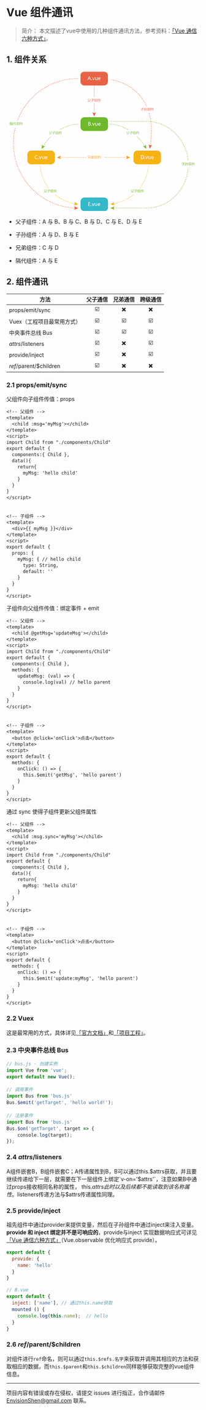 # Vue 组件通讯

> 简介： 本文描述了vue中使用的几种组件通讯方法，参考资料：[「Vue 通信六种方式」](https://segmentfault.com/a/1190000019208626)。

## 1. 组件关系

<img src="./noteImg/组件.png" alt="">

- 父子组件：A 与 B、B 与 C、B 与 D、C 与 E、D 与 E

- 子孙组件：A 与 D、B 与 E

- 兄弟组件：C 与 D

- 隔代组件：A 与 E

## 2. 组件通讯

| 方法                       | 父子通信 | 兄弟通信 | 跨级通信 |
| -------------------------- | :------: | :------: | :------: |
| props/emit/sync            |    ☑️     |    ✖️     |    ✖️     |
| Vuex（工程项目最常用方式） |    ☑️     |    ☑️     |    ☑️     |
| 中央事件总线 Bus           |    ☑️     |    ☑️     |    ☑️     |
| $attrs/$listeners          |    ☑️     |    ✖️     |    ☑️     |
| provide/inject             |    ☑️     |    ✖️     |    ☑️     |
| $ref/$parent/$children     |    ☑️     |    ✖️     |    ✖️     |

### 2.1 props/emit/sync

父组件向子组件传值：props

```vue
<!-- 父组件 -->
<template>
  <child :msg='myMsg'></child>
</template>
<script>
import Child from "./components/Child"
export default {
  components:{ Child },
  data(){
    return{
      myMsg: 'hello child'
    }
  }
}
</script>


<!-- 子组件 -->
<template>
  <div>{{ myMsg }}</div>
</template>
<script>
export default {
  props: {
    myMsg: { // hello child
      type: String,
      default: ''
    }
  }
}
</script>
```

子组件向父组件传值：绑定事件 + emit

```vue
<!-- 父组件 -->
<template>
  <child @getMsg='updateMsg'></child>
</template>
<script>
import Child from "./components/Child"
export default {
  components:{ Child },
  methods: {
    updateMsg: (val) => {
      console.log(val) // hello parent
    }
  }
}
</script>


<!-- 子组件 -->
<template>
  <button @click='onClick'>点击</button>
</template>
<script>
export default {
  methods: {
    onClick: () => {
      this.$emit('getMsg', 'hello parent')
    }
  }
}
</script>
```

通过 sync 使得子组件更新父组件属性

```vue
<!-- 父组件 -->
<template>
  <child :msg.sync='myMsg'></child>
</template>
<script>
import Child from "./components/Child"
export default {
  components:{ Child },
  data(){
    return{
      myMsg: 'hello child'
    }
  }
}
</script>


<!-- 子组件 -->
<template>
  <button @click='onClick'>点击</button>
</template>
<script>
export default {
  methods: {
    onClick: () => {
      this.$emit('update:myMsg', 'hello parent')
    }
  }
}
</script>
```

### 2.2 Vuex

这是最常用的方式，具体详见[「官方文档」](https://vuex.vuejs.org/zh/)和[「项目工程」](https://github.com/MrEnvision/Front-end_learning_project/tree/master/vuex_tutorial)。

### 2.3 中央事件总线 Bus

```javascript
// bus.js - 创建实例
import Vue from 'vue';
export default new Vue();

// 调用事件
import Bus from 'bus.js'
Bus.$emit('getTarget', 'hello world!');

// 注册事件
import Bus from 'bus.js'
Bus.$on('getTarget', target => {  
    console.log(target);  
}); 
```

### 2.4 $attrs/$listeners

A组件嵌套B，B组件嵌套C；A传递属性到B，B可以通过this.$attrs获取，并且要继续传递给下一层，就需要在下一层组件上绑定`v-on='$attrs'`，注意如果B中通过props接收相同名称的属性， this.$attrs此时以及后续都不能读取到该名称属性。$listeners传递方法与$attrs传递属性同理。

### 2.5 provide/inject

祖先组件中通过provider来提供变量，然后在子孙组件中通过inject来注入变量。**provide 和 inject 绑定并不是可响应的**，provide与inject 实现数据响应式可详见[「Vue 通信六种方式」](https://segmentfault.com/a/1190000019208626)（Vue.observable 优化响应式 provide）。

```javascript
export default {
  provide: {
    name: 'hello'
  }
}
```

```javascript
// B.vue
export default {
  inject: ['name'], // 通过this.name获取
  mounted () {
    console.log(this.name);  // hello
  }
}
```

### 2.6 $ref/$parent/$children

对组件进行`ref`命名，则可以通过`this.$refs.名字`来获取并调用其相应的方法和获取相应的数据，而`this.$parent`和`this.$children`同样能够获取完整的vue组件信息。



------

项目内容有错误或存在侵权，请提交 issues 进行指正，合作请邮件 <a href="mailto:EnvisionShen@gmail.com">EnvisionShen@gmail.com </a>联系。

